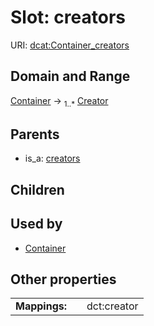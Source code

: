 
# Slot: creators



URI: [dcat:Container_creators](http://www.w3.org/ns/dcat#Container_creators)


## Domain and Range

[Container](Container.md) &#8594;  <sub>1..\*</sub> [Creator](Creator.md)

## Parents

 *  is_a: [creators](creators.md)

## Children


## Used by

 * [Container](Container.md)

## Other properties

|  |  |  |
| --- | --- | --- |
| **Mappings:** | | dct:creator |